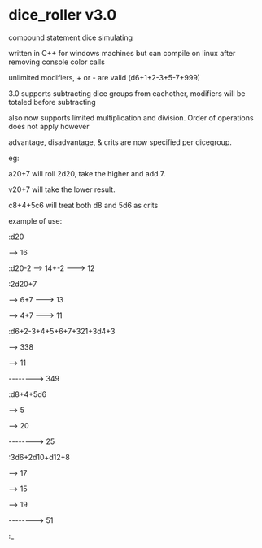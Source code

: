 # dice_roller v3.0
compound statement dice simulating

written in C++ for windows machines but can compile on linux after removing console color calls

unlimited modifiers, + or - are valid (d6+1+2-3+5-7+999)

3.0 supports subtracting dice groups from eachother, modifiers will be totaled before subtracting

also now supports limited multiplication and division. Order of operations does not apply however


advantage, disadvantage, & crits are now specified per dicegroup.

eg:

a20+7 will roll 2d20, take the higher and add 7.

v20+7 will take the lower result.

c8+4+5c6 will treat both d8 and 5d6 as crits


example of use:

:d20

--> 16

:d20-2
--> 14+-2 ---> 12

:2d20+7

--> 6+7 ---> 13

--> 4+7 ---> 11



:d6+2-3+4+5+6+7+321+3d4+3

--> 338

--> 11



--------> 349



:d8+4+5d6

--> 5

--> 20



--------> 25



:3d6+2d10+d12+8

--> 17

--> 15

--> 19



--------> 51

:_
